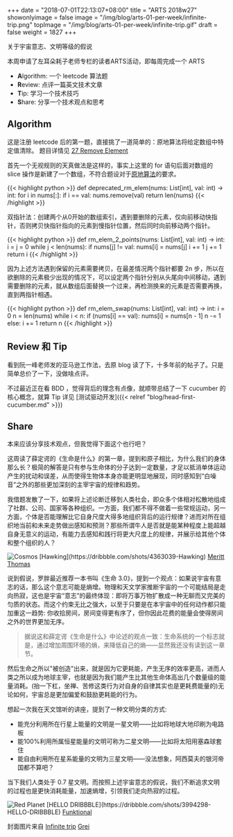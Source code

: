 +++
date = "2018-07-01T22:13:07+08:00"
title = "ARTS 2018w27"
showonlyimage = false
image = "/img/blog/arts-01-per-week/infinite-trip.png"
topImage =  "/img/blog/arts-01-per-week/infinite-trip.gif"
draft = false
weight = 1827
+++

关于宇宙意志、文明等级的假说
<!--more-->

本周申请了左耳朵耗子老师专栏的读者ARTS活动，即每周完成一个 ARTS 

- **A**lgorithm: 一个 leetcode 算法题
- **R**eview: 点评一篇英文技术文章
- **T**ip: 学习一个技术技巧
- **S**hare: 分享一个技术观点和思考

## Algorithm

这是注册 leetcode 后的第一题，直接挑了一道简单的：原地算法将给定数组中特定值清除。 
题目详情见 [27 Remove Element](https://leetcode.com/problems/remove-element/description/)

首先一个无视规则的天真做法是这样的，事实上这里的 for 语句后面对数组的 slice 操作是新建了一个数组，不符合题设对于[原地算法](https://en.wikipedia.org/wiki/In-place_algorithm)的要求。

{{< highlight python >}}
def deprecated_rm_elem(nums: List[int], val: int) -> int:
    for i in nums[:]:
        if i == val:
            nums.remove(val)
    return len(nums)
{{< /highlight >}}
<br />

双指针法：创建两个从0开始的数组索引，遇到要删除的元素，仅向前移动快指针，否则拷贝快指针指向的元素到慢指针位置，然后同时向前移动两个指针。

{{< highlight python >}}
def rm_elem_2_points(nums: List[int], val: int) -> int:
    i = j = 0
    while j < len(nums):
        if nums[j] != val:
            nums[i] = nums[j]
            i += 1
        j += 1
    return i
{{< /highlight >}}
<br />

因为上述方法遇到保留的元素需要拷贝，在最差情况两个指针都要 2n 步，所以在欲删除的元素极少出现的情况下，可以设定两个指针分别从头尾向中间移动，遇到需要删除的元素，就从数组后面替换一个过来，再检测换来的元素是否需要再换，直到两指针相遇。

{{< highlight python >}}
def rm_elem_swap(nums: List[int], val: int) -> int:
    i = 0
    n = len(nums)
    while i < n:
        if (nums[i] == val):
            nums[i] = nums[n - 1]
            n -= 1
        else:
            i += 1
    return n
{{< /highlight >}}
<br />

## Review 和 Tip

看到阮一峰老师发的亚马逊工作法，去原 blog 读了下，十多年前的帖子了。只是简单总价了一下，没做啥点评。 

不过最近正在看 BDD ，觉得背后的理念有点像，就顺带总结了一下 cucumber 的核心概念，就算 Tip 
详见 [测试驱动开发]({{< relref "blog/head-first-cucumber.md" >}})

## Share

本来应该分享技术观点，但我觉得下面这个也行吧？

这周读了薛定谔的《生命是什么》的第一章，提到和原子相比，为什么我们的身体那么长？极简的解答是只有参与生命体的分子达到一定数量，才足以抵消单体运动产生的扰动和误差，从而使得生物体本身亦能更明显地展现，同时感知到“白噪音”之外的那些更加深刻的主宰宇宙的规律和趋势。

我借题发散了一下，如果将上述论断迁移到人类社会，即众多个体相对松散地组成了社群、公司、国家等各种组织。一方面，我们都不得不做着一些常规运动，另一方面，个体是否能理解比它自身尺度大得多地组织背后的运行规律？进而对所在组织地当前和未来走势做出感知和预测？那些所谓牛人是否就是能某种程度上能超越自身无意义的运动，有能力去感知和践行将更大尺度上的规律，并展示给其他个体和整个组织的人？

<img alt="Cosmos" src="/img/blog/arts-01-per-week/cosmos.gif" class="img-responsive">
[Hawking](https://dribbble.com/shots/4363039-Hawking) <a href="https://dribbble.com/merittthomas"><i class="fa fa-dribbble" aria-hidden="true"></i> Meritt Thomas</a>

说到假说，罗胖最近推荐一本书叫《生命 3.0》，提到一个观点：如果说宇宙有意志的话，那么这个意志可能是熵增。物理和天文学家推断宇宙的一个可能结局是走向热寂，这也是宇宙“意志”的最终体现：即将万事万物扩散成一种无聊而又完美的匀质的状态。而这个约束无比之强大，以至于只要是在本宇宙中的任何动作都只能加重这一趋势: 你收拾房间，房间变得更有序了，但你因此花费的能量会使得房间之外的世界更加无序。

> 据说这和薛定谔《生命是什么》中论述的观点一致：生命系统的一个标志就是，通过增加周围环境的熵，来降低自己的熵——显然我还没有读到这一章节。

然后生命之所以"被创造"出来，就是因为它更耗能，产生无序的效率更高，进而人类之所以成为地球主宰，也就是因为我们能产生比其他生命体高出几个数量级的能量消耗。(抬一下杠，坐禅、苦修这类行为对自身的自律其实也是更耗费能量的)无论如何，宇宙总是更加偏爱和鼓励更耗能的行为。

想起一次我在天文馆听的讲座，提到了一种文明分类的方式:

- 能充分利用所在行星上能量的文明是一星文明——比如将地球大地印刷为电路板
- 能100%利用所属恒星能量的文明可称为二星文明——比如将太阳用塞森球套住
- 能自由利用所在星系能量的文明为三星文明——没法想象，阿西莫夫的银河帝国都不算吧？

当下我们人类处于 0.7 星文明。而按照上述宇宙意志的假说，我们不断追求文明的过程也是更快消耗能量，加速熵增，引领我们走向热寂的过程。

<img alt="Red Planet" src="/img/blog/arts-01-per-week/planet.gif" class="img-responsive">
[HELLO DRIBBBLE](https://dribbble.com/shots/3994298-HELLO-DRIBBBLE) <a href="https://dribbble.com/funktional"><i class="fa fa-dribbble" aria-hidden="true"></i> Funktional</a>

封面图片来自 [Infinite trip](https://dribbble.com/shots/2900680-Infinite-trip) <a href="https://dribbble.com/Grei"><i class="fa fa-dribbble" aria-hidden="true"></i> Grei</a>